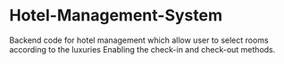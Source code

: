# Hotel-Management-System
Backend code for hotel management which allow user to select rooms according to the luxuries 
Enabling the check-in and check-out methods.

